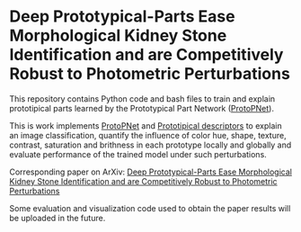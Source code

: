 # Deep Prototypical-Parts Ease Morphological Kidney Stone Identification and are Competitively Robust to Photometric Perturbations
This repository contains Python code and bash files to train and explain prototipical parts learned by the Prototypical Part Network ([ProtoPNet](https://github.com/cfchen-duke/ProtoPNet)).

This is work implements [ProtoPNet](https://github.com/cfchen-duke/ProtoPNet) and [Prototipical descriptors](https://github.com/M-Nauta/Explaining_Prototypes) to  explain an image classification, quantify the influence of color hue, shape, texture, contrast, saturation and brithness in each prototype locally and globally and evaluate performance of the trained model under such perturbations.

Corresponding paper on ArXiv: [Deep Prototypical-Parts Ease Morphological Kidney Stone Identification and are Competitively Robust to Photometric Perturbations](https://arxiv.org/abs/2304.04077)

Some evaluation and visualization code used to obtain the paper results will be uploaded in the future.
